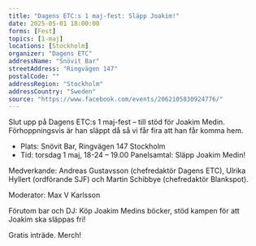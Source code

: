 ```yaml
---
title: "Dagens ETC:s 1 maj-fest: Släpp Joakim!"
date: 2025-05-01 18:00:00
forms: [Fest]
topics: [1-maj]
locations: [Stockholm]
organizer: "Dagens ETC"
addressName: "Snövit Bar"
streetAddress: "Ringvägen 147"
postalCode: ""
addressRegion: "Stockholm"
addressCountry: "Sweden"
source: "https://www.facebook.com/events/2062105830924776/"
---
```

Slut upp på Dagens ETC:s 1 maj-fest – till stöd för Joakim Medin. Förhoppningsvis är han släppt då så vi får fira att han får komma hem.

- Plats: Snövit Bar, Ringvägen 147 Stockholm
- Tid: torsdag 1 maj, 18-24 – 19.00 Panelsamtal: Släpp Joakim Medin!

Medverkande: Andreas Gustavsson (chefredaktör Dagens ETC), Ulrika Hyllert (ordförande SJF) och Martin Schibbye (chefredaktör Blankspot).

Moderator: Max V Karlsson

Förutom bar och DJ: Köp Joakim Medins böcker, stöd kampen för att Joakim ska släppas fri!

Gratis inträde. Merch!
